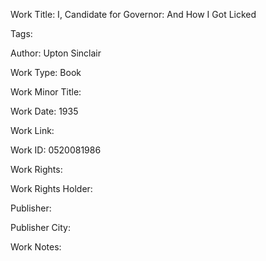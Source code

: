 Work Title: I, Candidate for Governor: And How I Got Licked 

Tags: 

Author: Upton Sinclair

Work Type: Book 

Work Minor Title:  

Work Date: 1935

Work Link:  

Work ID:  0520081986

Work Rights:  

Work Rights Holder:  

Publisher:  

Publisher City:  

Work Notes: 

